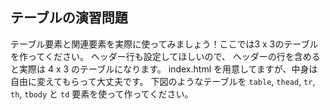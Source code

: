 ## テーブルの演習問題
テーブル要素と関連要素を実際に使ってみましょう！ここでは3 x 3のテーブルを作ってください。
ヘッダー行も設定してほしいので、
ヘッダーの行を含めると実際は 4 x 3 のテーブルになります。
index.html を用意してますが、中身は自由に変えてもらって大丈夫です。
下図のようなテーブルを `table`, `thead`, `tr`, `th`, `tbody` と `td` 要素を使って作ってください。